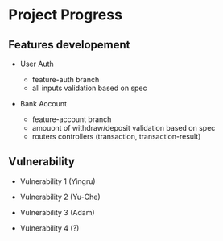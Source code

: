 # Project Progress

## Features developement

- User Auth
    - feature-auth branch
    - all inputs validation based on spec

- Bank Account
    - feature-account branch
    - amouont of withdraw/deposit validation based on spec
    - routers controllers (transaction, transaction-result)

## Vulnerability

- Vulnerability 1 (Yingru)

- Vulnerability 2 (Yu-Che)

- Vulnerability 3 (Adam)

- Vulnerability 4 (?)
